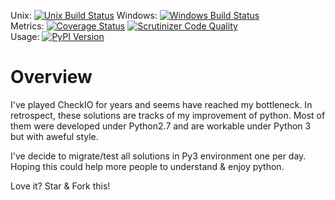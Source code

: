 Unix: [![Unix Build Status](https://img.shields.io/travis/KenMercusLai/checkio/master.svg)](https://travis-ci.org/KenMercusLai/checkio) Windows: [![Windows Build Status](https://img.shields.io/appveyor/ci/KenMercusLai/checkio/master.svg)](https://ci.appveyor.com/project/KenMercusLai/checkio)<br>Metrics: [![Coverage Status](https://img.shields.io/coveralls/KenMercusLai/checkio/master.svg)](https://coveralls.io/r/KenMercusLai/checkio) [![Scrutinizer Code Quality](https://img.shields.io/scrutinizer/g/KenMercusLai/checkio.svg)](https://scrutinizer-ci.com/g/KenMercusLai/checkio/?branch=master)<br>Usage: [![PyPI Version](https://img.shields.io/pypi/v/checkio.svg)](https://pypi.org/project/checkio)

# Overview

I've played CheckIO for years and seems have reached my bottleneck. In retrospect, these solutions are tracks of my improvement of python. Most of them were developed under Python2.7 and are workable under Python 3 but with aweful style. 

I've decide to migrate/test all solutions in Py3 environment one per day. Hoping this could help more people to understand & enjoy python.

Love it? Star & Fork this!
